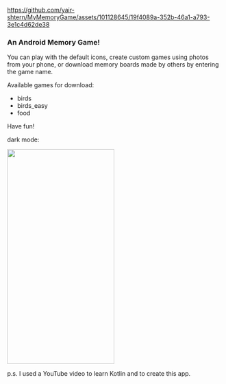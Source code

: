 


https://github.com/yair-shtern/MyMemoryGame/assets/101128645/19f4089a-352b-46a1-a793-3e1c4d62de38



### An Android Memory Game! 
You can play with the default icons, create custom games using photos from your phone, 
or download memory boards made by others by entering the game name.

Available games for download:
- birds
- birds_easy
- food

Have fun!

dark mode:

<img src=https://github.com/yair-shtern/MyMemoryGame/assets/101128645/d7487e4f-c35c-4dd2-b611-83c6a61f9480 width="250" height="500">

p.s. I used a YouTube video to learn Kotlin and to create this app.
